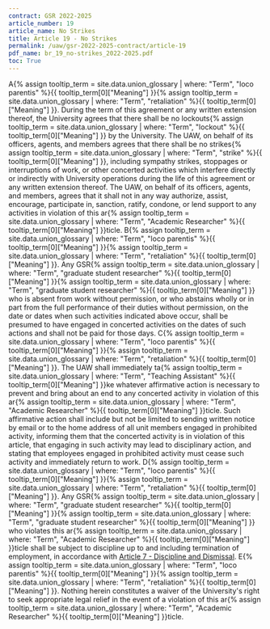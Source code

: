 ```yaml
---
contract: GSR 2022-2025
article_number: 19
article_name: No Strikes 
title: Article 19 - No Strikes 
permalink: /uaw/gsr-2022-2025-contract/article-19
pdf_name: br_19_no-strikes_2022-2025.pdf
toc: True
---
```



A<span class="tooltip"><span class="tooltip-text">{% assign tooltip_term = site.data.union_glossary | where: "Term", "loco parentis" %}{{ tooltip_term[0]["Meaning"] }}</span></span><span class="tooltip"><span class="tooltip-text">{% assign tooltip_term = site.data.union_glossary | where: "Term", "retaliation" %}{{ tooltip_term[0]["Meaning"] }}</span></span>. During the term of this agreement or any written extension thereof, the University agrees that there shall be no <span class="tooltip">lockouts<span class="tooltip-text">{% assign tooltip_term = site.data.union_glossary | where: "Term", "lockout" %}{{ tooltip_term[0]["Meaning"] }}</span></span> by the University. The UAW, on behalf of its officers, agents, and members agrees that there shall be no <span class="tooltip">strikes<span class="tooltip-text">{% assign tooltip_term = site.data.union_glossary | where: "Term", "strike" %}{{ tooltip_term[0]["Meaning"] }}</span></span>, including sympathy strikes, stoppages or interruptions of work, or other concerted activities which interfere directly or indirectly with University operations during the life of this agreement or any written extension thereof. The UAW, on behalf of its officers, agents, and members, agrees that it shall not in any way authorize, assist, encourage, participate in, sanction, ratify, condone, or lend support to any activities in violation of this <span class="tooltip">ar<span class="tooltip-text">{% assign tooltip_term = site.data.union_glossary | where: "Term", "Academic Researcher" %}{{ tooltip_term[0]["Meaning"] }}</span></span>ticle.
B<span class="tooltip"><span class="tooltip-text">{% assign tooltip_term = site.data.union_glossary | where: "Term", "loco parentis" %}{{ tooltip_term[0]["Meaning"] }}</span></span><span class="tooltip"><span class="tooltip-text">{% assign tooltip_term = site.data.union_glossary | where: "Term", "retaliation" %}{{ tooltip_term[0]["Meaning"] }}</span></span>. Any <span class="tooltip"><span class="tooltip">GSR<span class="tooltip-text">{% assign tooltip_term = site.data.union_glossary | where: "Term", "graduate student researcher" %}{{ tooltip_term[0]["Meaning"] }}</span></span><span class="tooltip-text">{% assign tooltip_term = site.data.union_glossary | where: "Term", "graduate student researcher" %}{{ tooltip_term[0]["Meaning"] }}</span></span> who is absent from work without permission, or who abstains wholly or in part from the full performance of their duties without permission, on the date or dates when such activities indicated above occur, shall be presumed to have engaged in concerted activities on the dates of such actions and shall not be paid for those days.
C<span class="tooltip"><span class="tooltip-text">{% assign tooltip_term = site.data.union_glossary | where: "Term", "loco parentis" %}{{ tooltip_term[0]["Meaning"] }}</span></span><span class="tooltip"><span class="tooltip-text">{% assign tooltip_term = site.data.union_glossary | where: "Term", "retaliation" %}{{ tooltip_term[0]["Meaning"] }}</span></span>. The UAW shall immediately <span class="tooltip">ta<span class="tooltip-text">{% assign tooltip_term = site.data.union_glossary | where: "Term", "Teaching Assistant" %}{{ tooltip_term[0]["Meaning"] }}</span></span>ke whatever affirmative action is necessary to prevent and bring about an end to any concerted activity in violation of this <span class="tooltip">ar<span class="tooltip-text">{% assign tooltip_term = site.data.union_glossary | where: "Term", "Academic Researcher" %}{{ tooltip_term[0]["Meaning"] }}</span></span>ticle. Such affirmative action shall include but not be limited to sending written notice by email or to the home address of all unit members engaged in prohibited activity, informing them that the concerted activity is in violation of this article, that engaging in such activity may lead to disciplinary action, and stating that employees engaged in prohibited activity must cease such activity and immediately return to work.
D<span class="tooltip"><span class="tooltip-text">{% assign tooltip_term = site.data.union_glossary | where: "Term", "loco parentis" %}{{ tooltip_term[0]["Meaning"] }}</span></span><span class="tooltip"><span class="tooltip-text">{% assign tooltip_term = site.data.union_glossary | where: "Term", "retaliation" %}{{ tooltip_term[0]["Meaning"] }}</span></span>. Any <span class="tooltip"><span class="tooltip">GSR<span class="tooltip-text">{% assign tooltip_term = site.data.union_glossary | where: "Term", "graduate student researcher" %}{{ tooltip_term[0]["Meaning"] }}</span></span><span class="tooltip-text">{% assign tooltip_term = site.data.union_glossary | where: "Term", "graduate student researcher" %}{{ tooltip_term[0]["Meaning"] }}</span></span> who violates this <span class="tooltip">ar<span class="tooltip-text">{% assign tooltip_term = site.data.union_glossary | where: "Term", "Academic Researcher" %}{{ tooltip_term[0]["Meaning"] }}</span></span>ticle shall be subject to discipline up to and including termination of employment, in accordance with <a href="/uaw/gsr-2022-2025-contract/article-7">Article 7 - Discipline and Dismissal</a>.
E<span class="tooltip"><span class="tooltip-text">{% assign tooltip_term = site.data.union_glossary | where: "Term", "loco parentis" %}{{ tooltip_term[0]["Meaning"] }}</span></span><span class="tooltip"><span class="tooltip-text">{% assign tooltip_term = site.data.union_glossary | where: "Term", "retaliation" %}{{ tooltip_term[0]["Meaning"] }}</span></span>. Nothing herein constitutes a waiver of the University's right to seek appropriate legal relief in the event of a violation of this <span class="tooltip">ar<span class="tooltip-text">{% assign tooltip_term = site.data.union_glossary | where: "Term", "Academic Researcher" %}{{ tooltip_term[0]["Meaning"] }}</span></span>ticle.

